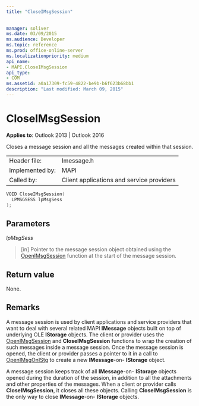 ```yaml
---
title: "CloseIMsgSession"
 
 
manager: soliver
ms.date: 03/09/2015
ms.audience: Developer
ms.topic: reference
ms.prod: office-online-server
ms.localizationpriority: medium
api_name:
- MAPI.CloseIMsgSession
api_type:
- COM
ms.assetid: a0a17309-fc59-4822-be9b-b6f623b68bb1
description: "Last modified: March 09, 2015"
---
```


# CloseIMsgSession

  
  
**Applies to**: Outlook 2013 | Outlook 2016 
  
Closes a message session and all the messages created within that session. 
  
|||
|:-----|:-----|
|Header file:  <br/> |Imessage.h  <br/> |
|Implemented by:  <br/> |MAPI  <br/> |
|Called by:  <br/> |Client applications and service providers  <br/> |
   
```cpp
VOID CloseIMsgSession(
  LPMSGSESS lpMsgSess
);
```

## Parameters

 _lpMsgSess_
  
> [in] Pointer to the message session object obtained using the [OpenIMsgSession](openimsgsession.md) function at the start of the message session. 
    
## Return value

None.
  
## Remarks

A message session is used by client applications and service providers that want to deal with several related MAPI **IMessage** objects built on top of underlying OLE **IStorage** objects. The client or provider uses the [OpenIMsgSession](openimsgsession.md) and **CloseIMsgSession** functions to wrap the creation of such messages inside a message session. Once the message session is opened, the client or provider passes a pointer to it in a call to [OpenIMsgOnIStg](openimsgonistg.md) to create a new **IMessage**-on- **IStorage** object. 
  
A message session keeps track of all **IMessage**-on- **IStorage** objects opened during the duration of the session, in addition to all the attachments and other properties of the messages. When a client or provider calls **CloseIMsgSession**, it closes all these objects. Calling **CloseIMsgSession** is the only way to close **IMessage**-on- **IStorage** objects. 
  

